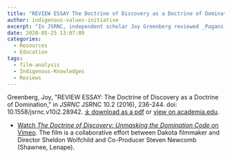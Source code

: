 ```yaml
---
title: "REVIEW ESSAY The Doctrine of Discovery as a Doctrine of Domination"
author: indigenous-values-initiative
excerpt: "In JSRNC, independent scholar Joy Greenberg reviewed _Pagans in the Promised Land_ and _The Doctrine of Discovery: Unmasking the Domination Code_."
date: 2020-05-25 13:07:09
categories:
  - Resources
  - Education
tags:
  - film-analysis
  - Indigenous-Knowledges
  - Reviews
---
```


Greenberg, Joy, "REVIEW ESSAY: The Doctrine of Discovery as a Doctrine of Domination," in _JSRNC_ JSRNC 10.2 (2016), 236-244. doi: 10.1558/jsrnc.v10i2.28942.
[⤓ download as a pdf](/assets/pdfs/Greenberg--ReviewEssayDoctrineofDomination.Final.pdf) or [view on academia.edu](https://www.academia.edu/27450723/REVIEW_ESSAY_The_Doctrine_of_Discovery_as_a_Doctrine_of_Domination).

* [Watch _The Doctrine of Discovery: Unmasking the Domination Code_ on Vimeo](https://vimeo.com/ondemand/dominationcode). The film is
 a collaborative effort between Dakota filmmaker and Director Sheldon Wolfchild and Co-Producer Steven Newcomb (Shawnee, Lenape).

